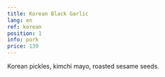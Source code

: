 ```yaml
---
title: Korean Black Garlic
lang: en
ref: korean
position: 1
info: pork
price: 139
---
```


Korean pickles, kimchi mayo, roasted sesame seeds.
